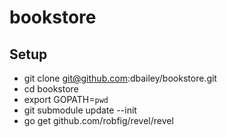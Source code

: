 bookstore
=========

Setup
-----

* git clone git@github.com:dbailey/bookstore.git
* cd bookstore
* export GOPATH=`pwd`
* git submodule update --init
* go get github.com/robfig/revel/revel